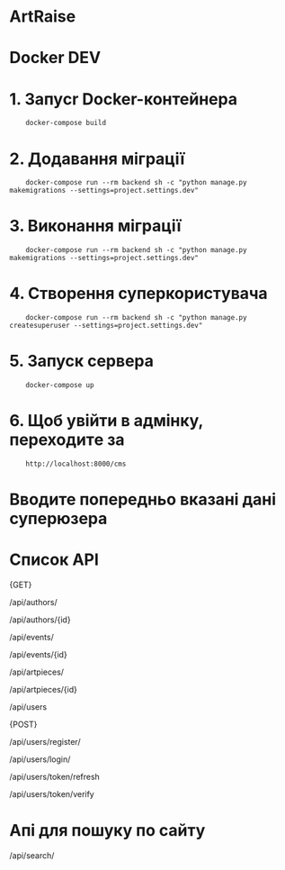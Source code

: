 # ArtRaise

# Docker DEV

# 1.    Запуcr Docker-контейнера
        docker-compose build
# 2.    Додавання міграції
        docker-compose run --rm backend sh -c "python manage.py makemigrations --settings=project.settings.dev"
# 3.    Виконання міграції
        docker-compose run --rm backend sh -c "python manage.py makemigrations --settings=project.settings.dev"
# 4.    Створення суперкористувача
        docker-compose run --rm backend sh -c "python manage.py createsuperuser --settings=project.settings.dev"
# 5.    Запуск сервера
        docker-compose up
# 6.    Щоб увійти в адмінку, переходитe за 
        http://localhost:8000/cms
#       Вводите попередньо вказані дані суперюзера


# Список API
{GET}

/api/authors/       

/api/authors/{id}

/api/events/

/api/events/{id}

/api/artpieces/

/api/artpieces/{id}

/api/users

{POST}

/api/users/register/

/api/users/login/

/api/users/token/refresh

/api/users/token/verify

# Апі для пошуку по сайту

/api/search/



